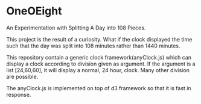 # OneOEight
An Experimentation with Splitting A Day into 108 Pieces.


This project is the result of a curiosity.  What if the clock displayed the time such that the day was split into 108 minutes rather than 1440 minutes.


This repository contain a generic clock framework(anyClock.js) which can display a clock according to division given as argument. If the argument is a list [24,60,60], it will display a normal, 24 hour, clock. Many other division are possible.

The anyClock.js is implemented on top of d3 framework so that it is fast in response. 

